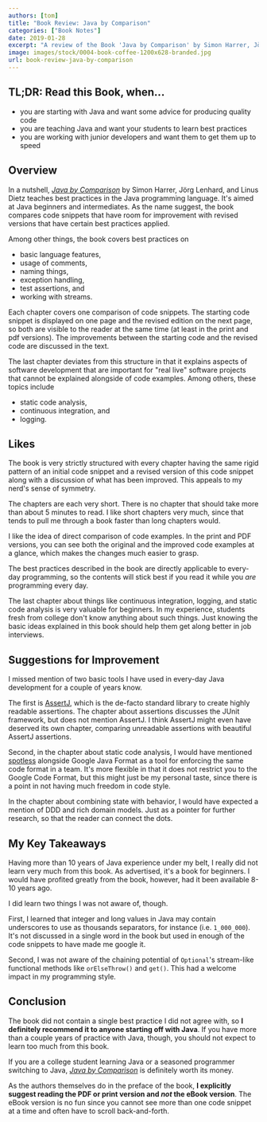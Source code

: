```yaml
---
authors: [tom]
title: "Book Review: Java by Comparison"
categories: ["Book Notes"]
date: 2019-01-28
excerpt: "A review of the Book 'Java by Comparison' by Simon Harrer, Jörg Lenhard, and Linus Dietz."
image: images/stock/0004-book-coffee-1200x628-branded.jpg
url: book-review-java-by-comparison
---
```




## TL;DR: Read this Book, when...

* you are starting with Java and want some advice for producing quality code
* you are teaching Java and want your students to learn best practices
* you are working with junior developers and want them to get them up to speed

## Overview

In a nutshell, <a href="//www.kqzyfj.com/click-9137796-13660345?url=https%3A//www.ebooks.com/cj.asp%3FIID%3D96173656%26fc%3DUS&cjsku=96173656" rel="nofollow">*Java by Comparison*</a> by Simon Harrer, Jörg Lenhard, and Linus Dietz
teaches best practices in the Java programming language. It's aimed at Java beginners
and intermediates. As the name suggest, the book compares code snippets that have 
room for improvement with revised versions that have certain best practices applied.

Among other things, the book covers best practices on 

* basic language features,
* usage of comments,
* naming things,
* exception handling,
* test assertions, and
* working with streams. 

Each chapter covers one comparison of code snippets. The starting code snippet
is displayed on one page and the revised edition on the next page, so both
are visible to the reader at the same time (at least in the print and pdf versions). 
The improvements between the starting code and the revised code 
are discussed in the text.

The last chapter deviates from this structure in that it explains aspects
of software development that are important for "real live" software projects
that cannot be explained alongside of code examples. Among others, these topics
include 

* static code analysis,
* continuous integration, and
* logging.
        
## Likes

The book is very strictly structured with every chapter having the same rigid pattern
of an initial code snippet and a revised version of this code snippet along with a 
discussion of what has been improved.
This appeals to my nerd's sense of symmetry.

The chapters are each very short. There is no chapter that should take more
than about 5 minutes to read. I like short chapters very much, since that tends
to pull me through a book faster than long chapters would. 

I like the idea of direct comparison of code examples. In the print and PDF versions,
you can see both the original and the improved code examples at a glance, which
makes the changes much easier to grasp.

The best practices described in the book are directly applicable to every-day 
programming, so the contents will stick best if you read it while you
*are* programming every day.   

The last chapter about things like continuous integration, logging,
and static code analysis is very valuable for beginners. In my experience,
students fresh from college don't know anything about such things. 
Just knowing the basic ideas explained in this book should help them get along 
better in job interviews.

## Suggestions for Improvement

I missed mention of two basic tools I have used in every-day Java development
for a couple of years know. 

The first is [AssertJ](http://joel-costigliola.github.io/assertj/),
which is the de-facto standard library to create highly readable
assertions.
The chapter about assertions discusses the JUnit framework, but does not mention
AssertJ. I think AssertJ might even have deserved its own chapter, comparing
unreadable assertions with beautiful AssertJ assertions.

Second, in the chapter about static code analysis, I would have mentioned
[spotless](https://github.com/diffplug/spotless) alongside Google Java Format 
as a tool for enforcing the same code format in a team. It's more flexible in that
it does not restrict you to the Google Code Format, but this might just be
my personal taste, since there is a point in not having much freedom
in code style. 

In the chapter about combining state with behavior, I would have expected a mention
of DDD and rich domain models. Just as a pointer for further research, so that
the reader can connect the dots.

## My Key Takeaways

Having more than 10 years of Java experience under my belt, I really did not learn
very much from this book. As advertised, it's a book for beginners. I would have
profited greatly from the book, however, had it been available 8-10 years ago. 

I did learn two things I was not aware of, though.

First, I learned that integer and long values in Java may contain underscores
to use as thousands separators, for instance (i.e. `1_000_000`). It's not discussed in a single word
in the book but used in enough of the code snippets to have made me google it.

Second, I was not aware of the chaining potential of `Optional`'s 
stream-like functional methods like `orElseThrow()` and `get()`. This had a welcome
impact in my programming style. 

## Conclusion

The book did not contain a single best practice I did not agree with, so **I 
definitely recommend it to anyone starting off with Java**. If you have more than 
a couple years of practice with Java, though, you should not expect
to learn too much from this book.

If you are a college student learning Java or a seasoned programmer switching
to Java, <a href="http://www.kqzyfj.com/click-9137796-13660345?url=https%3A//www.ebooks.com/cj.asp%3FIID%3D96173656%26fc%3DUS&cjsku=96173656" rel="nofollow">*Java by Comparison*</a>
is definitely worth its money.

As the authors themselves do in the preface of the book, 
**I explicitly suggest reading the PDF or print version and *not* the eBook 
version**. The eBook version is no fun since you cannot see more than one code
snippet at a time and often have to scroll back-and-forth.
